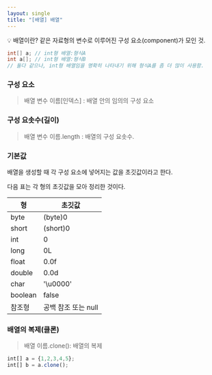 ```yaml
---
layout: single
title: "[배열] 배열"
---
```


<aside>
💡 배열이란? 
같은 자료형의 변수로 이루어진 구성 요소(component)가 모인 것.

</aside>

```java
int[] a; // int형 배열:형식A
int a[]; // int형 배열:형식B
// 둘다 같으나, int형 배열임을 명확히 나타내기 위해 형식A를 좀 더 많이 사용함.
```

### 구성 요소

> 배열 변수 이름[인덱스] : 배열 안의 임의의 구성 요소
> 

### 구성 요솟수(길이)

> 배열 변수 이름.length : 배열의 구성 요솟수.
> 

### 기본값

배열을 생성할 때 각 구성 요소에 넣어지는 값을 초깃값이라고 한다.

다음 표는 각 형의 초깃값을 모아 정리한 것이다.

| 형 | 초깃값 |
| --- | --- |
| byte | (byte)0 |
| short | (short)0 |
| int | 0 |
| long | 0L |
| float | 0.0f |
| double | 0.0d |
| char | '\u0000' |
| boolean | false |
| 참조형 |  공백 참조 또는 null |

### 배열의 복제(클론)

> 배열 이름.clone(): 배열의 복제
> 

```jsx
int[] a = {1,2,3,4,5};
int[] b = a.clone();
```

